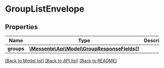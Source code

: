 # GroupListEnvelope

## Properties
Name | Type | Description | Notes
------------ | ------------- | ------------- | -------------
**groups** | [**\Messente\Api\Model\GroupResponseFields[]**](GroupResponseFields.md) |  | [optional] 

[[Back to Model list]](../README.md#documentation-for-models) [[Back to API list]](../README.md#documentation-for-api-endpoints) [[Back to README]](../README.md)


